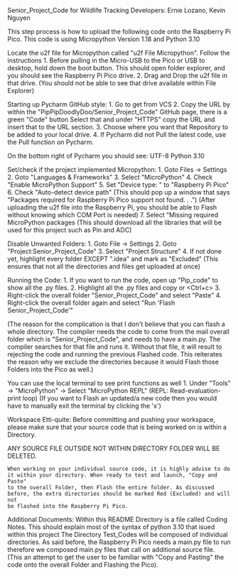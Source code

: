 Senior_Project_Code for Wildlife Tracking
Developers: Ernie Lozano, Kevin Nguyen

This step process is how to upload the following code onto the Raspberry Pi Pico.
This code is using Micropython Version 1.18 and Python 3.10

Locate the u2f file for Micropython called "u2f File Micropython". Follow the instructions
    1. Before pulling in the Micro-USB to the Pico or USB to desktop, hold down the boot button. 
        This should open folder explorer, and you should see the Raspberry Pi Pico drive. 
    2. Drag and Drop the u2f file in that drive.
        (You should not be able to see that drive available within File Explorer)

Starting up Pycharm GitHub style:
    1. Go to get from VCS
    2. Copy the URL by within the "PipPipDoodlyDoo/Senior_Project_Code" GitHub page, there is a green "Code" button
        Select that and under "HTTPS" copy the URL and insert that to the URL section.
    3. Choose where you want that Repository to be added to your local drive.
    4. If Pycharm did not Pull the latest code, use the Pull function on Pycharm.

On the bottom right of Pycharm you should see:
    UTF-8
    Python 3.10

Set/check if the project implemented Micropython:
    1. Goto Files -> Settings
    2. Goto "Languages & Frameworks"
    3. Select "MicroPython"
    4. Check "Enable MicroPython Support"
    5. Set "Device type: " to "Raspberry Pi Pico"
    6. Check "Auto-detect device path"
        (This should pop up a window that says "Packages required for Raspberry Pi Pico support not found. . .")
        (After uploading the u2f file into the Raspberry Pi, you should be able to Flash without knowing which COM Port is needed)
    7. Select "Missing required MicroPython packages
        (This should download all the libraries that will be used for this project such as Pin and ADC)

Disable Unwanted Folders:
    1. Goto File -> Settings
    2. Goto "Project:Senior_Project_Code"
    3. Select "Project Structure"
    4. If not done yet, highlight every folder EXCEPT ".idea" and mark as "Excluded"
        (This ensures that not all the directories and files get uploaded at once)

Running the Code:
    1. If you want to run the code, open up "Pip_code" to show all the .py files.
    2. Highlight all the .py files and copy or <Ctrl+c>
    3. Right-click the overall folder "Senior_Project_Code" and select "Paste"
    4. Right-click the overall folder again and select "Run 'Flash Senior_Project_Code'"

(The reason for the complication is that I don't believe that you can flash a whole directory. The compiler needs
the code to come from the mail overall folder which is "Senior_Project_Code", and needs to have a main.py. The compiler
searches for that file and runs it. Without that file, it will result to rejecting the code and running the previous Flashed
code. This reiterates the reason why we exclude the directories because it would Flash those Folders into the Pico as well.)

You can use the local terminal to see print functions as well
    1. Under "Tools" -> "MicroPython" -> Select "MicroPython REPL"
        (REPL: Read-evaluation-print loop)
    (If you want to Flash an updated/a new code then you would have to manually exit the terminal by clicking the 'x')

Workspace Etti-quite:
    Before committing and pushing your workspace, please make sure that your source code that is being worked on is within a Directory.
    
ANY SOURCE FILE OUTSIDE NOT WITHIN DIRECTORY FOLDER WILL BE DELETED.

    When working on your individual source code, it is highly advise to do it within your directory. When ready to test and launch, "Copy and Paste" 
    to the overall Folder, then Flash the entire folder. As discussed before, the extra directories should be marked Red (Excluded) and will not
    be flashed into the Raspberry Pi Pico. 
    
Additional Documents:
    Within this README Directory is a file called Coding Notes. This should explain most of the syntax of python 3.10 that isued within this project
    The Directory Test_Codes will be composed of individual directories. As said before, the Raspberry Pi Pico needs a main.py file to run
    therefore we composed main.py files that call on additional source file. (This an attempt to get the user to be familiar with
    "Copy and Pasting" the code onto the overall Folder and Flashing the Pico). 